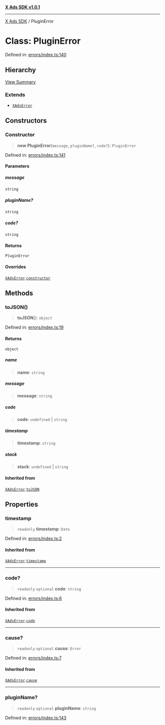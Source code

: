 [**X Ads SDK v1.0.1**](../README.md)

***

[X Ads SDK](../globals.md) / PluginError

# Class: PluginError

Defined in: [errors/index.ts:140](https://github.com/kage1020/x-ads-sdk/blob/main/src/errors/index.ts#L140)

## Hierarchy

[View Summary](../hierarchy.md)

### Extends

- [`XAdsError`](XAdsError.md)

## Constructors

### Constructor

> **new PluginError**(`message`, `pluginName?`, `code?`): `PluginError`

Defined in: [errors/index.ts:141](https://github.com/kage1020/x-ads-sdk/blob/main/src/errors/index.ts#L141)

#### Parameters

##### message

`string`

##### pluginName?

`string`

##### code?

`string`

#### Returns

`PluginError`

#### Overrides

[`XAdsError`](XAdsError.md).[`constructor`](XAdsError.md#constructor)

## Methods

### toJSON()

> **toJSON**(): `object`

Defined in: [errors/index.ts:19](https://github.com/kage1020/x-ads-sdk/blob/main/src/errors/index.ts#L19)

#### Returns

`object`

##### name

> **name**: `string`

##### message

> **message**: `string`

##### code

> **code**: `undefined` \| `string`

##### timestamp

> **timestamp**: `string`

##### stack

> **stack**: `undefined` \| `string`

#### Inherited from

[`XAdsError`](XAdsError.md).[`toJSON`](XAdsError.md#tojson)

## Properties

### timestamp

> `readonly` **timestamp**: `Date`

Defined in: [errors/index.ts:2](https://github.com/kage1020/x-ads-sdk/blob/main/src/errors/index.ts#L2)

#### Inherited from

[`XAdsError`](XAdsError.md).[`timestamp`](XAdsError.md#timestamp)

***

### code?

> `readonly` `optional` **code**: `string`

Defined in: [errors/index.ts:6](https://github.com/kage1020/x-ads-sdk/blob/main/src/errors/index.ts#L6)

#### Inherited from

[`XAdsError`](XAdsError.md).[`code`](XAdsError.md#code)

***

### cause?

> `readonly` `optional` **cause**: `Error`

Defined in: [errors/index.ts:7](https://github.com/kage1020/x-ads-sdk/blob/main/src/errors/index.ts#L7)

#### Inherited from

[`XAdsError`](XAdsError.md).[`cause`](XAdsError.md#cause)

***

### pluginName?

> `readonly` `optional` **pluginName**: `string`

Defined in: [errors/index.ts:143](https://github.com/kage1020/x-ads-sdk/blob/main/src/errors/index.ts#L143)
